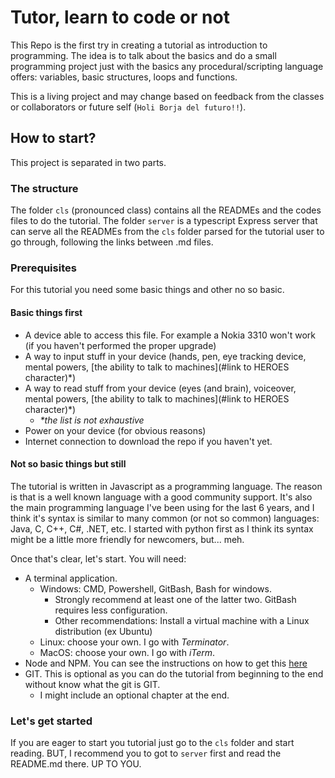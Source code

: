 # Tutor, learn to code or not

This Repo is the first try in creating a tutorial as introduction to programming.
The idea is to talk about the basics and do a small programming project just with the basics any procedural/scripting
language offers: variables, basic structures, loops and functions.

This is a living project and may change based on feedback from the classes or collaborators or future self (`Holi Borja del futuro!!`).

## How to start?

This project is separated in two parts.

### The structure

The folder `cls` (pronounced class) contains all the READMEs and the codes files to do the tutorial.
The folder `server` is a typescript Express server that can serve all the READMEs from the `cls` folder parsed for the tutorial user
to go through, following the links between .md files.

### Prerequisites

For this tutorial you need some basic things and other no so basic.

#### Basic things first

- A device able to access this file. For example a Nokia 3310 won't work (if you haven't performed the proper upgrade)
- A way to input stuff in your device (hands, pen, eye tracking device, mental powers, [the ability to talk to machines](#link to HEROES character)*)
- A way to read stuff from your device (eyes (and brain), voiceover, mental powers, [the ability to talk to machines](#link to HEROES character)*)
  - _\*the list is not exhaustive_
- Power on your device (for obvious reasons)
- Internet connection to download the repo if you haven't yet.

#### Not so basic things but still
The tutorial is written in Javascript as a programming language. The reason is that is a well known language with a good community support.
It's also the main programming language I've been using for the last 6 years, and I think it's syntax is similar to many common (or not so common) languages: 
Java, C, C++, C#, .NET, etc.
I started with python first as I think its syntax might be a little more friendly for newcomers, but... meh.

Once that's clear, let's start. You will need:

- A terminal application.
  - Windows: CMD, Powershell, GitBash, Bash for windows.
    - Strongly recommend at least one of the latter two. GitBash requires less configuration.
    - Other recommendations: Install a virtual machine with a Linux distribution (ex Ubuntu)
  - Linux: choose your own. I go with *Terminator*.
  - MacOS: choose your own. I go with *iTerm*.
- Node and NPM. You can see the instructions on how to get this [here](https://lmgtfy.com/?q=install%20nodejs)
- GIT. This is optional as you can do the tutorial from beginning to the end without know what the git is GIT.
  - I might include an optional chapter at the end.

### Let's get started

If you are eager to start you tutorial just go to the `cls` folder and start reading. BUT, I recommend you to got to `server` first and read the README.md there.
UP TO YOU.

